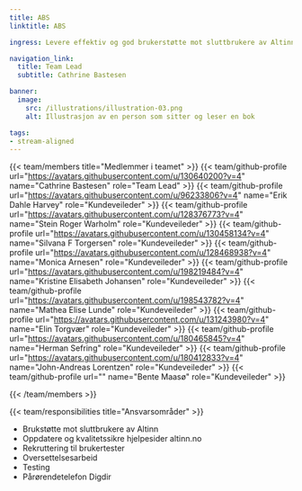 ```yaml
---
title: ABS
linktitle: ABS

ingress: Levere effektiv og god brukerstøtte mot sluttbrukere av Altinn. Kategorisere og eskalere eventuelle hendelser. 

navigation_link:
  title: Team Lead
  subtitle: Cathrine Bastesen

banner:
  image:
    src: /illustrations/illustration-03.png
    alt: Illustrasjon av en person som sitter og leser en bok

tags:
- stream-aligned
---
```


{{< team/members title="Medlemmer i teamet" >}}
{{< team/github-profile url="https://avatars.githubusercontent.com/u/130640200?v=4" name="Cathrine Bastesen" role="Team Lead" >}}
{{< team/github-profile url="https://avatars.githubusercontent.com/u/96233806?v=4" name="Erik Dahle Harvey" role="Kundeveileder" >}}
{{< team/github-profile url="https://avatars.githubusercontent.com/u/128376773?v=4" name="Stein Roger Warholm" role="Kundeveileder" >}}
{{< team/github-profile url="https://avatars.githubusercontent.com/u/130458134?v=4" name="Silvana F Torgersen" role="Kundeveileder" >}}
{{< team/github-profile url="https://avatars.githubusercontent.com/u/128468938?v=4" name="Monica Arnesen" role="Kundeveileder" >}}
{{< team/github-profile url="https://avatars.githubusercontent.com/u/198219484?v=4" name="Kristine Elisabeth Johansen" role="Kundeveileder" >}}
{{< team/github-profile url="https://avatars.githubusercontent.com/u/198543782?v=4" name="Mathea Elise Lunde" role="Kundeveileder" >}}
{{< team/github-profile url="https://avatars.githubusercontent.com/u/131243980?v=4" name="Elin Torgvær" role="Kundeveileder" >}}
{{< team/github-profile url="https://avatars.githubusercontent.com/u/180465845?v=4" name="Herman Sefring" role="Kundeveileder" >}}
{{< team/github-profile url="https://avatars.githubusercontent.com/u/180412833?v=4" name="John-Andreas Lorentzen" role="Kundeveileder" >}}
{{< team/github-profile url="" name="Bente Maasø" role="Kundeveileder" >}}


{{< /team/members >}}

{{< team/responsibilities title="Ansvarsområder" >}}

- Brukstøtte mot sluttbrukere av Altinn
- Oppdatere og kvalitetssikre hjelpesider altinn.no
- Rekruttering til brukertester
- Oversettelsesarbeid
- Testing
- Pårørendetelefon Digdir
